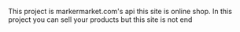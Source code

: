 This project is markermarket.com's api this site is online shop.
In this project you can sell your products but this site is not end 
